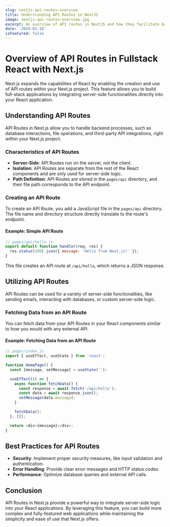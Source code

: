 ```yaml
---
slug: nextjs-api-routes-overview
title: Understanding API Routes in NextJS
image: nextjs-api-routes-overview.jpg
excerpt: An overview of API routes in NextJS and how they facilitate backend functionalities within the React framework.
date: '2024-01-18'
isFeatured: false
---
```


# Overview of API Routes in Fullstack React with Next.js

Next.js expands the capabilities of React by enabling the creation and use of API routes within your Next.js project. This feature allows you to build full-stack applications by integrating server-side functionalities directly into your React application.

## Understanding API Routes

API Routes in Next.js allow you to handle backend processes, such as database interactions, file operations, and third-party API integrations, right within your Next.js project.

### Characteristics of API Routes

- **Server-Side**: API Routes run on the server, not the client.
- **Isolation**: API Routes are separate from the rest of the React components and are only used for server-side logic.
- **Path Definition**: API Routes are stored in the `pages/api` directory, and their file path corresponds to the API endpoint.

### Creating an API Route

To create an API Route, you add a JavaScript file in the `pages/api` directory. The file name and directory structure directly translate to the route's endpoint.

#### Example: Simple API Route

```js
// pages/api/hello.js
export default function handler(req, res) {
  res.status(200).json({ message: 'Hello from Next.js!' });
}
```

This file creates an API route at `/api/hello`, which returns a JSON response.

## Utilizing API Routes

API Routes can be used for a variety of server-side functionalities, like sending emails, interacting with databases, or custom server-side logic.

### Fetching Data from an API Route

You can fetch data from your API Routes in your React components similar to how you would with any external API.

#### Example: Fetching Data from an API Route

```js
// pages/index.js
import { useEffect, useState } from 'react';

function HomePage() {
  const [message, setMessage] = useState('');

  useEffect(() => {
    async function fetchData() {
      const response = await fetch('/api/hello');
      const data = await response.json();
      setMessage(data.message);
    }

    fetchData();
  }, []);

  return <div>{message}</div>;
}
```

## Best Practices for API Routes

- **Security**: Implement proper security measures, like input validation and authentication.
- **Error Handling**: Provide clear error messages and HTTP status codes.
- **Performance**: Optimize database queries and external API calls.

## Conclusion

API Routes in Next.js provide a powerful way to integrate server-side logic into your React applications. By leveraging this feature, you can build more complex and fully-featured web applications while maintaining the simplicity and ease of use that Next.js offers.
